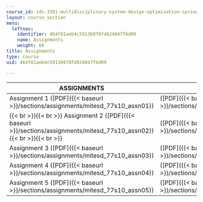```yaml
---
course_id: ids-338j-multidisciplinary-system-design-optimization-spring-2010
layout: course_section
menu:
  leftnav:
    identifier: 464f81aeb4c59136970fd624047f6d09
    name: Assignments
    weight: 60
title: Assignments
type: course
uid: 464f81aeb4c59136970fd624047f6d09

---
```


| ASSIGNMENTS | SOLUTIONS |
| --- | --- |
| Assignment 1 ([PDF]({{< baseurl >}}/sections/assignments/mitesd_77s10_assn01)) | ([PDF]({{< baseurl >}}/sections/assignments/mitesd_77s10_soln01)) |
|  {{< br >}}{{< br >}} Assignment 2 ([PDF]({{< baseurl >}}/sections/assignments/mitesd_77s10_assn02)) {{< br >}}{{< br >}}  | ([PDF]({{< baseurl >}}/sections/assignments/mitesd_77s10_soln02)) |
| Assignment 3 ([PDF]({{< baseurl >}}/sections/assignments/mitesd_77s10_assn03)) | ([PDF]({{< baseurl >}}/sections/assignments/mitesd_77s10_soln03)) |
| Assignment 4 ([PDF]({{< baseurl >}}/sections/assignments/mitesd_77s10_assn04)) | ([PDF]({{< baseurl >}}/sections/assignments/mitesd_77s10_soln04)) |
| Assignment 5 ([PDF]({{< baseurl >}}/sections/assignments/mitesd_77s10_assn05)) | ([PDF]({{< baseurl >}}/sections/assignments/mitesd_77s10_soln05))